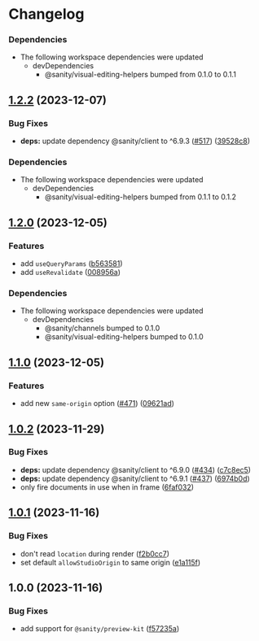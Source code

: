 # Changelog

### Dependencies

* The following workspace dependencies were updated
  * devDependencies
    * @sanity/visual-editing-helpers bumped from 0.1.0 to 0.1.1

## [1.2.2](https://github.com/sanity-io/visual-editing/compare/preview-kit-compat-v1.2.1...preview-kit-compat-v1.2.2) (2023-12-07)


### Bug Fixes

* **deps:** update dependency @sanity/client to ^6.9.3 ([#517](https://github.com/sanity-io/visual-editing/issues/517)) ([39528c8](https://github.com/sanity-io/visual-editing/commit/39528c8dc3f4898ad596c686513d9c13df9368e1))


### Dependencies

* The following workspace dependencies were updated
  * devDependencies
    * @sanity/visual-editing-helpers bumped from 0.1.1 to 0.1.2

## [1.2.0](https://github.com/sanity-io/visual-editing/compare/preview-kit-compat-v1.1.0...preview-kit-compat-v1.2.0) (2023-12-05)


### Features

* add `useQueryParams` ([b563581](https://github.com/sanity-io/visual-editing/commit/b563581ea6c1e3a6888166c8ca7e552c37ee3398))
* add `useRevalidate` ([008956a](https://github.com/sanity-io/visual-editing/commit/008956a84126daf990f3127a4785f4cff213726e))


### Dependencies

* The following workspace dependencies were updated
  * devDependencies
    * @sanity/channels bumped to 0.1.0
    * @sanity/visual-editing-helpers bumped to 0.1.0

## [1.1.0](https://github.com/sanity-io/visual-editing/compare/preview-kit-compat-v1.0.2...preview-kit-compat-v1.1.0) (2023-12-05)


### Features

* add new `same-origin` option ([#471](https://github.com/sanity-io/visual-editing/issues/471)) ([09621ad](https://github.com/sanity-io/visual-editing/commit/09621ad85897d4c600cbf7a011f8ddcfed75841e))

## [1.0.2](https://github.com/sanity-io/visual-editing/compare/preview-kit-compat-v1.0.1...preview-kit-compat-v1.0.2) (2023-11-29)


### Bug Fixes

* **deps:** update dependency @sanity/client to ^6.9.0 ([#434](https://github.com/sanity-io/visual-editing/issues/434)) ([c7c8ec5](https://github.com/sanity-io/visual-editing/commit/c7c8ec59e6503060eb60800bac4a494e39c1595c))
* **deps:** update dependency @sanity/client to ^6.9.1 ([#437](https://github.com/sanity-io/visual-editing/issues/437)) ([6974b0d](https://github.com/sanity-io/visual-editing/commit/6974b0d6fabd9911af40f6a1de645473b47df19d))
* only fire documents in use when in frame ([6faf032](https://github.com/sanity-io/visual-editing/commit/6faf032e85aff969b1defafd7ddcf55668ebfd8b))

## [1.0.1](https://github.com/sanity-io/visual-editing/compare/preview-kit-compat-v1.0.0...preview-kit-compat-v1.0.1) (2023-11-16)


### Bug Fixes

* don't read `location` during render ([f2b0cc7](https://github.com/sanity-io/visual-editing/commit/f2b0cc7ffc7fdcffe7418565b75e857beaff1e37))
* set default `allowStudioOrigin` to same origin ([e1a115f](https://github.com/sanity-io/visual-editing/commit/e1a115f991930438fc968398a90f90f15de8b671))

## 1.0.0 (2023-11-16)


### Bug Fixes

* add support for `@sanity/preview-kit` ([f57235a](https://github.com/sanity-io/visual-editing/commit/f57235a9e97ce035ac8f5cbc7ecfd670f1919559))
